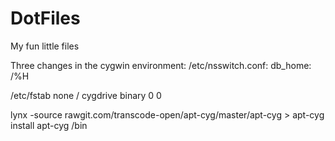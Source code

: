 # DotFiles
My fun little files

Three changes in the cygwin environment: 
  /etc/nsswitch.conf:
  db_home: /%H
  
  /etc/fstab
  none / cygdrive binary 0 0
  
  lynx -source rawgit.com/transcode-open/apt-cyg/master/apt-cyg > apt-cyg
  install apt-cyg /bin
